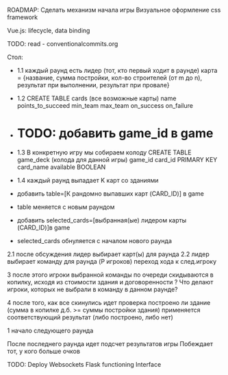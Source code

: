 ROADMAP:
Сделать механизм начала игры
Визуальное оформление
    css framework

Vue.js: lifecycle, data binding


TODO:
read - conventionalcommits.org

Стол:
+ 1.1 каждый раунд есть лидер (тот, кто первый ходит в раунде)
карта = {название, сумма постройки, кол-во строителей (от m до n), результат при выполнении, результат при провале}
+ 1.2 CREATE TABLE cards (все возможные карты)
name
points_to_succeed
min_team
max_team
on_success
on_failure

+ # TODO: добавить game_id в game
+ 1.3 В конкретную игру мы собираем колоду
CREATE TABLE game_deck (колода для данной игры)
game_id
card_id PRIMARY KEY
card_name
available BOOLEAN

+ 1.4 каждый раунд выпадает K карт со зданиями
+ добавить table=[К рандомно выпавших карт (CARD_ID)] в game
+ table меняется с новым раундом

+ добавить selected_cards=[выбранная(ые) лидером карты (CARD_ID)]в game
+ selected_cards обнуляется с началом нового раунда

2.1 после обсуждения лидер выбирает карт(ы) для раунда
2.2 лидер выбирает команду для раунда (P игроков)
переход хода к след.игроку

3 после этого игроки выбранной команды по очереди скидываются в копилку, исходя из стоимости здания и договоренности
? Что делают игроки, которых не выбрали в команду в данном раунде?

4 после того, как все скинулись идет проверка построено ли здание (сумма в копилке д.б. >= суммы постройки здания)
применяется соответствующий результат (либо построено, либо нет)

1 начало следующего раунда

После последнего раунда идет подсчет результатов игры
Побеждает тот, у кого больше очков

TODO:
Deploy
Websockets Flask functioning
Interface 


